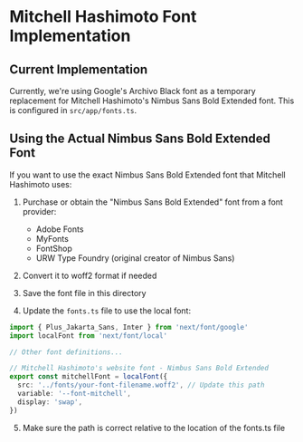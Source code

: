 # Mitchell Hashimoto Font Implementation

## Current Implementation
Currently, we're using Google's Archivo Black font as a temporary replacement for Mitchell Hashimoto's Nimbus Sans Bold Extended font. This is configured in `src/app/fonts.ts`.

## Using the Actual Nimbus Sans Bold Extended Font

If you want to use the exact Nimbus Sans Bold Extended font that Mitchell Hashimoto uses:

1. Purchase or obtain the "Nimbus Sans Bold Extended" font from a font provider:
   - Adobe Fonts
   - MyFonts
   - FontShop
   - URW Type Foundry (original creator of Nimbus Sans)

2. Convert it to woff2 format if needed

3. Save the font file in this directory

4. Update the `fonts.ts` file to use the local font:

```typescript
import { Plus_Jakarta_Sans, Inter } from 'next/font/google'
import localFont from 'next/font/local'

// Other font definitions...

// Mitchell Hashimoto's website font - Nimbus Sans Bold Extended
export const mitchellFont = localFont({
  src: '../fonts/your-font-filename.woff2', // Update this path
  variable: '--font-mitchell',
  display: 'swap',
})
```

5. Make sure the path is correct relative to the location of the fonts.ts file